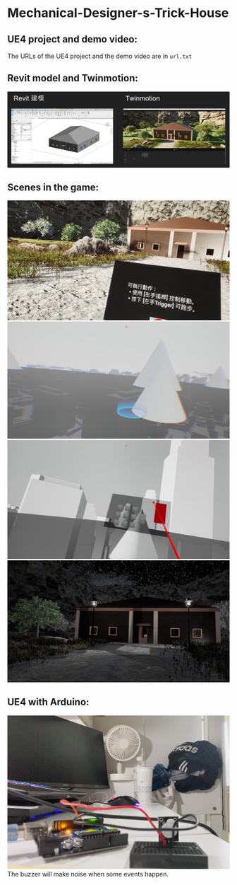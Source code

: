 # Mechanical-Designer-s-Trick-House

## UE4 project and demo video:
The URLs of the UE4 project and the demo video are in `url.txt`

## Revit model and Twinmotion:
![](./house_model.png)

## Scenes in the game:
![](./scene1.png)  
![](./scene2.png)  
![](./scene3.png)  
![](./scene4.png)  

## UE4 with Arduino:
![](./scene5.png)  
The buzzer will make noise when some events happen.

